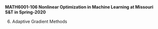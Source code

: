 <b>MATH6001-106 Nonlinear Optimization in Machine Learning at Missouri S&T in Spring-2020</b>

6. Adaptive Gradient Methods
